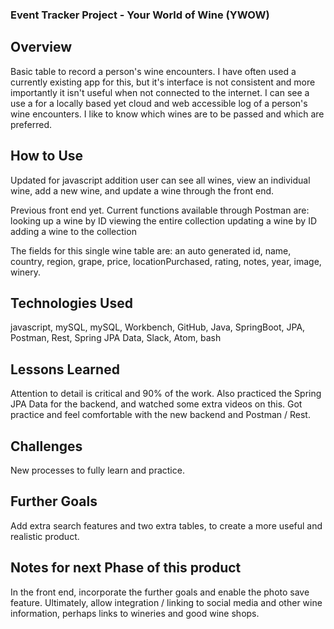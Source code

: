 ### Event Tracker Project - Your World of Wine (YWOW)

## Overview
Basic table to record a person's wine encounters.
I have often used a currently existing app for this, but it's interface is not consistent and more importantly it isn't useful when not connected to the internet. I can see a use a for a locally based yet cloud and web accessible log of a person's wine encounters. I like to know which wines are to be passed and which are preferred.

## How to Use
Updated for javascript addition
user can see all wines, view an individual wine, add a new wine, and update a wine through the front end.

Previous
front end yet. Current functions available through Postman are:
looking up a wine by ID
viewing the entire collection
updating a wine by ID
adding a wine to the collection

The fields for this single wine table are: an auto generated id, name, country, region, grape, price, locationPurchased, rating, notes, year, image, winery.

## Technologies Used
javascript, mySQL, mySQL, Workbench, GitHub, Java, SpringBoot, JPA, Postman, Rest, Spring JPA Data, Slack, Atom, bash

## Lessons Learned
Attention to detail is critical and 90% of the work.
Also practiced the Spring JPA Data for the backend, and watched some extra videos on this. Got practice and feel comfortable with the new backend and Postman / Rest.

## Challenges
New processes to fully learn and practice.

## Further Goals
Add extra search features and two extra tables, to create a more useful and realistic product.

## Notes for next Phase of this product
In the front end, incorporate the further goals and enable the photo save feature.
Ultimately, allow integration / linking to social media and other wine information, perhaps links to wineries and good wine shops.
